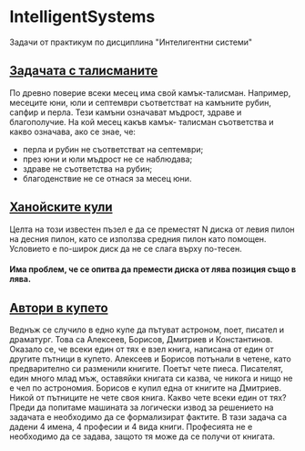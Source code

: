 # IntelligentSystems
Задачи от практикум по дисциплина "Интелигентни системи"

## [Задачата с талисманите](Tasks/1.Talismani.pl)
По древно поверие всеки месец има свой камък-талисман. Например, месеците юни, юли и септември съответстват на камъните рубин, сапфир и перла. Тези камъни означават мъдрост, здраве и благополучие. На кой месец какъв камък- талисман съответства и какво означава, ако се знае, че:
- перла и рубин не съответстват на септември;
- през юни и юли мъдрост не се наблюдава;
- здраве не съответства на рубин; 
- благоденствие не се отнася за месец юни.

## [Ханойските кули](Tasks/2.Hanoi.pl)
Целта на този известен пъзел е да се преместят N диска от левия пилон на десния пилон, като се използва средния пилон като помощен. Условието е по-широк диск да не се слага върху по-тесен.

#### Има проблем, че се опитва да премести диска от лява позиция също в лява.

## [Автори в купето](Tasks/3.Kupe.pl)
Веднъж се случило в едно купе да пътуват астроном, поет, писател и драматург. Това са Алексеев, Борисов, Дмитриев и Константинов. Оказало се, че всеки един от тях е взел книга, написана от един от другите пътници в купето. Алексеев и Борисов потънали в четене, като предварително си разменили книгите. Поетът чете пиеса. Писателят, един много млад мъж, оставяйки книгата си казва, че никога и нищо не е чел по астрономия. Борисов е купил една от книгите на Дмитриев. Никой от пътниците не чете своя книга. Какво чете всеки един от тях? Преди да попитаме машината за логически извод за решението на задачата е необходимо да се формализират фактите. В тази задача са дадени 4 имена, 4 професии и 4 вида книги. Професията не е необходимо да се задава, защото тя може да се получи от книгата.